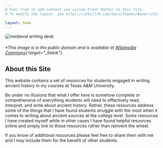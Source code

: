 ```yaml
---
# Feel free to add content and custom Front Matter to this file.
# To modify the layout, see https://jekyllrb.com/docs/themes/#overriding-theme-defaults

layout: home
---
```


![medieval writing desk](/WritingHistory/images/writing.jpg)
###### *This image is in the public domain and is available at [Wikimedia Commons](https://commons.wikimedia.org/w/index.php?title=Special:Search&limit=20&offset=20&profile=default&search=writing&advancedSearch-current={}&ns0=1&ns6=1&ns12=1&ns14=1&ns100=1&ns106=1#/media/File:Medieval_writing_desk.jpg){:target="_blank"}.

## About this Site
This website contains a set of resources for students engaged in writing ancient history 
in my courses at Texas A&M University. 

Be under no illusions that what I offer here is somehow complete or 
comprehensive of everything students will need to effectively read, interpret, 
and write about ancient history. Rather, these resources address some of the 
things that I have found students struggle with the most when it comes to writing
about ancient sources at the college level. Some resources I have created myself while 
in other cases I have found helpful resources online and simply link to those resources
rather than reinvent the wheel. 

If you know of additional resources please feel free to 
share them with me and I may include them for the benefit of other students.







